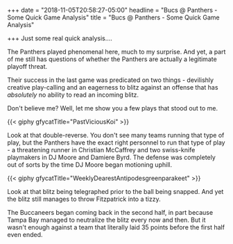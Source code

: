 +++
date = "2018-11-05T20:58:27-05:00"
headline = "Bucs @ Panthers - Some Quick Game Analysis"
title = "Bucs @ Panthers - Some Quick Game Analysis"

+++
Just some real quick analysis....

The Panthers played phenomenal here, much to my surprise. And yet, a part of me still has questions of whether the Panthers are actually a legitimate playoff threat.

Their success in the last game was predicated on two things - devilishly creative play-calling and an eagerness to blitz against an offense that has _absolutely_ no ability to read an incoming blitz.

Don't believe me? Well, let me show you a few plays that stood out to me.

{{< giphy gfycatTitle="PastViciousKoi" >}}

Look at that double-reverse. You don't see many teams running that type of play, but the Panthers have the exact right personnel to run that type of play - a threatening runner in Christian McCaffrey and two swiss-knife playmakers in DJ Moore and Damiere Byrd. The defense was completely out of sorts by the time  DJ Moore began motioning uphill.

{{< giphy gfycatTitle="WeeklyDearestAntipodesgreenparakeet" >}}

Look at that blitz being telegraphed prior to the ball being snapped. And yet the blitz still manages to throw Fitzpatrick into a tizzy.

The Buccaneers began coming back in the second half, in part because Tampa Bay managed to neutralize the blitz every now and then. But it wasn't enough against a team that literally laid 35 points before the first half even ended.